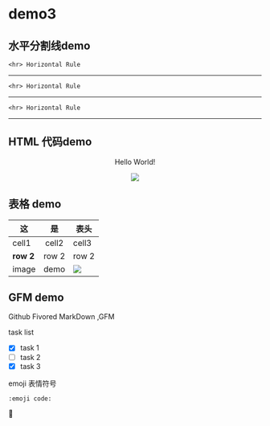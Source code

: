 # demo3

## 水平分割线demo

	<hr> Horizontal Rule
	
---
	
	<hr> Horizontal Rule
	
***

	<hr> Horizontal Rule
	
___
	
	
## HTML 代码demo

<p align='center'>Hello World!</p>

<!--
这相文字会被忽略！
这一行同样！
-->
<p align='center'>
<img src="https://www.baidu.com/img/bd_logo1.png" />
</p>

## 表格 demo

| 这  |  是   | 表头 |
|--- |:----:|----|
|cell1|cell2|cell3|
|**row 2**|row 2|row 2|
|image|demo|![][baidu_logo]|


## GFM demo
Github Fivored MarkDown ,GFM

task list

- [x] task 1
- [ ] task 2
- [x] task 3

emoji 表情符号

	:emoji code:
	
:snake:

<!--下面是本文中用到的链接引用-->

[baidu]: http://www.baidu.com
[baidu_logo]: https://www.baidu.com/img/bd_logo1.png
